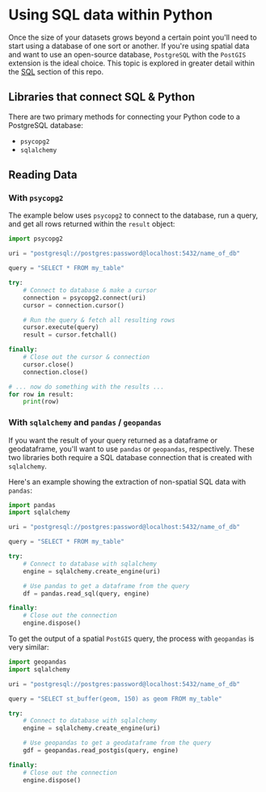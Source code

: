 # Using SQL data within Python

Once the size of your datasets grows beyond a certain point you'll need to start
using a database of one sort or another. If you're using spatial data and want to
use an open-source database, `PostgreSQL` with the `PostGIS` extension is the ideal choice. This topic is explored in greater detail within the [SQL](../../SQL/README.md) section of this repo.

## Libraries that connect SQL & Python

There are two primary methods for connecting your Python code to a PostgreSQL database:

- `psycopg2`
- `sqlalchemy`

## Reading Data

### With `psycopg2`

The example below uses `psycopg2` to connect to the database, run a query, and
get all rows returned within the `result` object:

```python
import psycopg2

uri = "postgresql://postgres:password@localhost:5432/name_of_db"

query = "SELECT * FROM my_table"

try:
    # Connect to database & make a cursor
    connection = psycopg2.connect(uri)
    cursor = connection.cursor()

    # Run the query & fetch all resulting rows
    cursor.execute(query)
    result = cursor.fetchall()

finally:
    # Close out the cursor & connection
    cursor.close()
    connection.close()

# ... now do something with the results ...
for row in result:
    print(row)
```

### With `sqlalchemy` and `pandas` / `geopandas`

If you want the result of your query returned as a dataframe or geodataframe, you'll
want to use `pandas` or `geopandas`, respectively. These two libraries both require
a SQL database connection that is created with `sqlalchemy`.

Here's an example showing the extraction of non-spatial SQL data with `pandas`:

```python
import pandas
import sqlalchemy

uri = "postgresql://postgres:password@localhost:5432/name_of_db"

query = "SELECT * FROM my_table"

try:
    # Connect to database with sqlalchemy
    engine = sqlalchemy.create_engine(uri)

    # Use pandas to get a dataframe from the query
    df = pandas.read_sql(query, engine)

finally:
    # Close out the connection
    engine.dispose()
```

To get the output of a spatial `PostGIS` query, the process with `geopandas` is very similar:

```python
import geopandas
import sqlalchemy

uri = "postgresql://postgres:password@localhost:5432/name_of_db"

query = "SELECT st_buffer(geom, 150) as geom FROM my_table"

try:
    # Connect to database with sqlalchemy
    engine = sqlalchemy.create_engine(uri)

    # Use geopandas to get a geodataframe from the query
    gdf = geopandas.read_postgis(query, engine)

finally:
    # Close out the connection
    engine.dispose()
```
